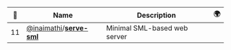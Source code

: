 |:star2: | Name | Description | 🌍|
|---|---|---|---|
|11|[@inaimathi](https://github.com/inaimathi)/[**serve-sml**](https://github.com/inaimathi/serve-sml)|Minimal SML-based web server||

